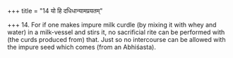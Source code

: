 +++
title = "14 यो हि दधिधान्यामप्रयतम्"

+++
14. For if one makes impure milk curdle (by mixing it with whey and water) in a milk-vessel and stirs it, no sacrificial rite can be performed with (the curds produced from) that. Just so no intercourse can be allowed with the impure seed which comes (from an Abhiśasta).
